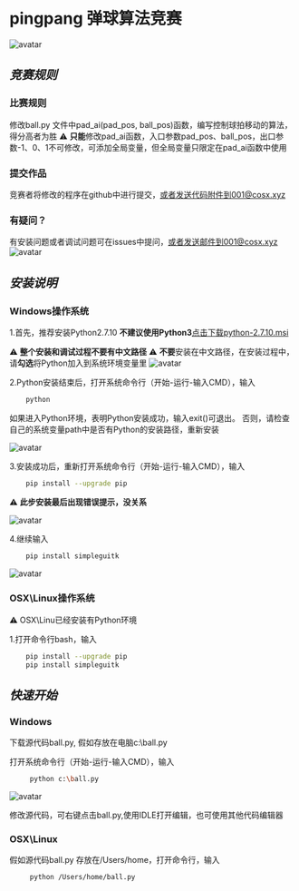 # pingpang 弹球算法竞赛
![avatar](https://github.com/rosickey/pingpang/blob/master/images/ping.gif)
## *竞赛规则*
### 比赛规则
修改ball.py 文件中pad_ai(pad_pos, ball_pos)函数，编写控制球拍移动的算法，得分高者为胜
:warning: **只能**修改pad_ai函数，入口参数pad_pos、ball_pos，出口参数-1、0、1不可修改，可添加全局变量，但全局变量只限定在pad_ai函数中使用

### 提交作品
竞赛者将修改的程序在github中进行提交，或者发送代码附件到001@cosx.xyz

### 有疑问？
有安装问题或者调试问题可在issues中提问，或者发送邮件到001@cosx.xyz
![avatar](https://github.com/rosickey/pingpang/blob/master/images/ans.png)



## *安装说明*
### Windows操作系统

1.首先，推荐安装Python2.7.10 **不建议使用Python3**<a href="https://www.python.org/ftp/python/2.7.10/python-2.7.10.msi" target="_blank">点击下载python-2.7.10.msi</a>

:warning: **整个安装和调试过程不要有中文路径**
:warning: **不要**安装在中文路径，在安装过程中，请**勾选**将Python加入到系统环境变量里
![avatar](https://github.com/rosickey/pingpang/blob/master/images/install.png)

2.Python安装结束后，打开系统命令行（开始-运行-输入CMD），输入
```bash
	python
```
如果进入Python环境，表明Python安装成功，输入exit()可退出。
否则，请检查自己的系统变量path中是否有Python的安装路径，重新安装

![avatar](https://github.com/rosickey/pingpang/blob/master/images/testok.png)


3.安装成功后，重新打开系统命令行（开始-运行-输入CMD），输入
```bash
	pip install --upgrade pip
```
:warning: **此步安装最后出现错误提示，没关系**

![avatar](https://github.com/rosickey/pingpang/blob/master/images/pip.png)

4.继续输入
```bash
    pip install simpleguitk
```
![avatar](https://github.com/rosickey/pingpang/blob/master/images/simpleguitk.png)


### OSX\Linux操作系统

:warning: OSX\Linu已经安装有Python环境

1.打开命令行bash，输入
```bash
	pip install --upgrade pip
	pip install simpleguitk
```

## *快速开始*

### Windows

下载源代码ball.py, 假如存放在电脑c:\ball.py

打开系统命令行（开始-运行-输入CMD），输入
```bash
     python c:\ball.py
```
![avatar](https://github.com/rosickey/pingpang/blob/master/images/run.png)

修改源代码，可右键点击ball.py,使用IDLE打开编辑，也可使用其他代码编辑器

### OSX\Linux

假如源代码ball.py 存放在/Users/home，打开命令行，输入
```bash
     python /Users/home/ball.py
```
